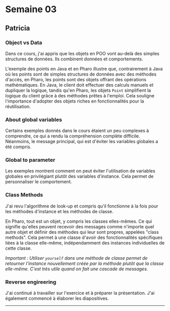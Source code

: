 # Semaine 03

## Patricia

### Object vs Data

Dans ce cours, j'ai appris que les objets en POO vont au-delà des simples structures de données. Ils combinent données et comportements.

L'exemple des points en Java et en Pharo illustre que, contrairement à Java où les points sont de simples structures de données avec des méthodes d'accès, en Pharo, les points sont des objets offrant des opérations mathématiques. En Java, le client doit effectuer des calculs manuels et dupliquer la logique, tandis qu'en Pharo, les objets `Point` simplifient la logique du client grâce à des méthodes prêtes à l'emploi. Cela souligne l'importance d'adopter des objets riches en fonctionnalités pour la réutilisation.

### About global variables

Certains exemples donnés dans le cours étaient un peu complexes à comprendre, ce qui a rendu la compréhension complète difficile. Néanmoins, le message principal, qui est d'éviter les variables globales a été compris.

### Global to parameter

 Les exemples montrent comment on peut éviter l'utilisation de variables globales en privilégiant plutôt des variables d'instance. Cela permet de personnaliser le comportement.

 ### Class Methods

J'ai revu l'algorithme de look-up et compris qu'il fonctionne à la fois pour les méthodes d'instance et les méthodes de classe. 

En Pharo, tout est un objet, y compris les classes elles-mêmes. Ce qui signifie qu'elles peuvent recevoir des messages comme n'importe quel autre objet et définir des méthodes qui leur sont propres, appelées "class methods". Cela permet à une classe d'avoir des fonctionnalités spécifiques liées à la classe elle-même, indépendamment des instances individuelles de cette classe.

*Important : Utiliser `yourself` dans une méthode de classe permet de retourner l'instance nouvellement créée par la méthode plutôt que la classe elle-même. C'est très utile quand on fait une cascade de messages.*

### Reverse engireering

J'ai continué à travailler sur l'exercice et à préparer la présentation. J'ai également commencé à élaborer les diapositives.

---